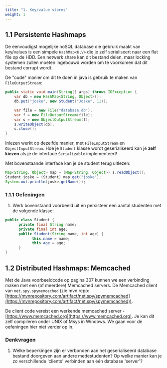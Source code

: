 ```yaml
---
title: "1. Key/value stores"
weight: 1
---
```


## 1.1 Persistente Hashmaps

De eenvoudigst mogelijke noSQL database die gebruik maakt van key/values is een simpele `HashMap<K,V>` die je zelf serialiseert naar een flat file op de HDD. Een netwerk share kan dit bestand delen, maar locking systemen zullen moeten ingebouwd worden om te voorkomen dat dit bestand corrupt wordt. 

De "oude" manier om dit te doen in java is gebruik te maken van `FileOutputStream`:

```java
public static void main(String[] args) throws IOException {
    var db = new HashMap<String, Object>();
    db.put("joske", new Student("Joske", 11));

    var file = new File("database.db");
    var f = new FileOutputStream(file);
    var s = new ObjectOutputStream(f);
    s.writeObject(db);
    s.close();
}
```

Inlezen werkt op dezelfde manier, met `FileInputStream` en `ObjectInputStream`. Hoe je `Student` klasse wordt geserialiseerd kan je **zelf kiezen** als je de interface `Serializable` implementeert! 

Met bovenstaande interface kan je de student terug uitlezen:

```java
Map<String, Object> map = (Map<String, Object>) s.readObject();
Student joske = (Student) map.get("joske");
System.out.println(joske.getName());
```

### 1.1.1 Oefeningen

1. Werk bovenstaand voorbeeld uit en persisteer een aantal studenten met de volgende klasse:

```java
public class Student {
      private final String name;
      private final int age;
      public Student(String name, int age) {
            this.name = name;
            this.age = age;
      }
}
```


## 1.2 Distributed Hashmaps: Memcached

Met de Java voorbeeldcode op pagina 307 kunnen we een verbinding maken met een (of meerdere) Memcached servers. De Memcached client van `net.spy.spymemcached` (zie mvn repo: [https://mvnrepository.com/artifact/net.spy/spymemcached](https://mvnrepository.com/artifact/net.spy/spymemcached)). 

De client code vereist een werkende memcached server - [https://www.memcached.org](https://www.memcached.org). Je kan dit zelf compileren onder UNIX of Msys in Windows. We gaan voor de oefeningen hier niet verder op in. 

### Denkvragen

1. Welke beperkingen zijn er verbonden aan het geserialiseerd database bestand doorgeven aan andere medestudenten? Op welke manier kan je zo verschillende 'clients' verbinden aan één database 'server'?